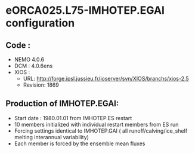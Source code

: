 # eORCA025.L75-IMHOTEP.EGAI configuration

## Code :
  * NEMO 4.0.6
  * DCM : 4.0.6ens
  * XIOS : 
     * URL: http://forge.ipsl.jussieu.fr/ioserver/svn/XIOS/branchs/xios-2.5
     * Revision: 1869

## Production of IMHOTEP.EGAI:
  * Start date : 1980.01.01 from IMHOTEP.ES restart
  * 10 members initialized with individual restart members from ES run
  * Forcing settings identical to IMHOTEP.GAI ( all runoff/calving/ice_shelf melting interannual variability)
  * Each member is forced by the ensemble mean fluxes
